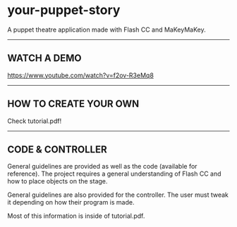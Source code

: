 # your-puppet-story
A puppet theatre application made with Flash CC and MaKeyMaKey.

-----------------------
WATCH A DEMO
-----------------------
https://www.youtube.com/watch?v=f2ov-R3eMq8

-----------------------
HOW TO CREATE YOUR OWN
-----------------------
Check tutorial.pdf!

-----------------------
CODE & CONTROLLER
-----------------------
General guidelines are provided as well as the code (available for reference).
The project requires a general understanding of Flash CC and how to place objects
on the stage.

General guidelines are also provided for the controller. The user must tweak it
depending on how their program is made.

Most of this information is inside of tutorial.pdf.
